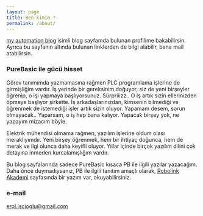 ```yaml
---
layout: page
title: Ben kimim ?
permalink: /about/
---
```


[my automation blog](https://erolcum.blogspot.com) isimli blog sayfamda bulunan profilime bakabilirsin. Ayrıca bu sayfanın altında bulunan linklerden de bilgi alabilir, bana mail atabilirsin.

### PureBasic ile gücü hisset

Görev tanımımda yazmamasına rağmen PLC programlama işlerine de girmişliğim vardır. İş yerinde bir gereksinim doğuyor, siz de yeni birşeyler öğrenip, o işi yapmaya başlıyorsunuz. Sürpriiizz.. O iş artık sizin ellerinizden öpmeye başlıyor şirkette. İş arkadaşlarınızdan, kimsenin bilmediği ve öğrenmek de istemediği işler artık sizin oluyor. Yapamam desem, sorun olmayacak.. Yaparsam, o iş hep bana kalıyor. Yapacak birşey yok, ne yapayım mizacım böyle.

Elektrik mühendisi olmama rağmen, yazılım işlerine oldum olası meraklıyımdır. Yeni birşey öğrenmek, hem bir ihtiyaç doğunca, hem de merak ve ilgi olunca daha keyifli oluyor. Yıllar içinde birçok yazılım dilini çok detayına inmeden kurcalamışlığım vardır. 

Bu blog sayfalarında sadece PureBasic kısaca PB ile ilgili yazılar yazacağım. Daha önce duymadıysanız, PB ile ilgili tanıtım amaçlı olarak, [Robolink Akademi]( ) sayfasında bir yazım var, okuyabilirsiniz.

### e-mail

[erol.iscioglu@gmail.com](mailto:erol.iscioglu@gmail.com)
